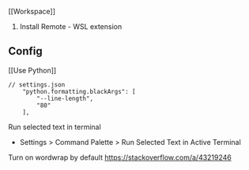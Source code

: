 [[Workspace]]

1. Install Remote - WSL extension

## Config

[[Use Python]]
```
// settings.json
    "python.formatting.blackArgs": [
        "--line-length",
        "80"
    ],
```

Run selected text in terminal
- Settings > Command Palette > Run Selected Text in Active Terminal

Turn on wordwrap by default
https://stackoverflow.com/a/43219246